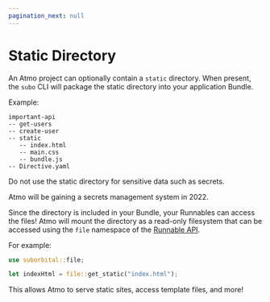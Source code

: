 ```yaml
---
pagination_next: null
---
```


# Static Directory

An Atmo project can optionally contain a `static` directory. When present,
the `subo` CLI will package the static directory into your application Bundle.

Example:

```text
important-api
-- get-users
-- create-user
-- static
   -- index.html
   -- main.css
   -- bundle.js
-- Directive.yaml
```

Do not use the static directory for sensitive data such as secrets.

Atmo will be gaining a secrets management system in 2022.

Since the directory is included in your Bundle, your Runnables can access the
files! Atmo will mount the directory as a read-only filesystem that can be
accessed using the `file` namespace of the [Runnable API](docs/e2-core/e2-core-api/introduction.md).

For example:

```rust
use suborbital::file;

let indexHtml = file::get_static("index.html");
```

This allows Atmo to serve static sites, access template files, and more!
